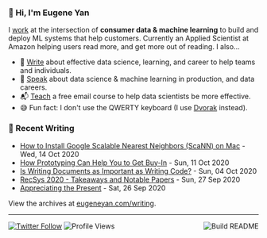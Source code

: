 ### 👋 Hi, I'm Eugene Yan

I [work](https://eugeneyan.com/about/) at the intersection of **consumer data & machine learning** to build and deploy ML systems that help customers. Currently an Applied Scientist at Amazon helping users read more, and get more out of reading. I also...

- 📝 [Write](https://eugeneyan.com/writing/) about effective data science, learning, and career to help teams and individuals.
- 🎤 [Speak](https://eugeneyan.com/speaking/) about data science & machine learning in production, and data careers.
- 📬 [Teach](https://eugeneyan.com/resources/) a free email course to help data scientists be more effective.
- 😅 Fun fact: I don't use the QWERTY keyboard (I use [Dvorak](https://en.wikipedia.org/wiki/Dvorak_keyboard_layout) instead).

### 📝 Recent Writing

<!-- writing starts -->
* [How to Install Google Scalable Nearest Neighbors (ScaNN) on Mac](https://eugeneyan.com//writing/how-to-install-scann-on-mac/) - Wed, 14 Oct 2020
* [How Prototyping Can Help You to Get Buy-In](https://eugeneyan.com//writing/prototyping-to-get-buy-in/) - Sun, 11 Oct 2020
* [Is Writing Documents as Important as Writing Code?](https://eugeneyan.com//writing/writing-and-coding/) - Sun, 04 Oct 2020
* [RecSys 2020 - Takeaways and Notable Papers](https://eugeneyan.com//writing/recsys2020/) - Sun, 27 Sep 2020
* [Appreciating the Present](https://eugeneyan.com//writing/present/) - Sat, 26 Sep 2020
<!-- writing ends -->

View the archives at [eugeneyan.com/writing](https://eugeneyan.com/writing/).

---
[![Twitter Follow](https://img.shields.io/twitter/follow/eugeneyan?label=Follow&style=social)](https://twitter.com/eugeneyan) ![Profile Views](https://gpvc.arturio.dev/eugeneyan)<a href="https://github.com/eugeneyan/eugeneyan/actions"><img src="https://github.com/eugeneyan/eugeneyan/workflows/Build%20README/badge.svg?branch=master" align="right" alt="Build README"></a>
